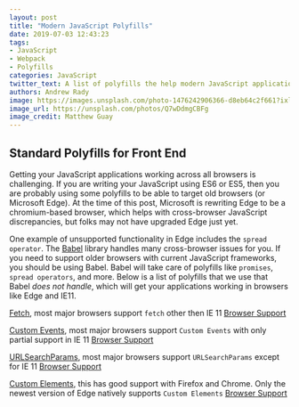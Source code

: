 ```yaml
---
layout: post
title: "Modern JavaScript Polyfills"
date: 2019-07-03 12:43:23
tags:
- JavaScript
- Webpack
- Polyfills
categories: JavaScript
twitter_text: A list of polyfills the help modern JavaScript applications
authors: Andrew Rady
image: https://images.unsplash.com/photo-1476242906366-d8eb64c2f661?ixlib=rb-1.2.1&ixid=eyJhcHBfaWQiOjEyMDd9&auto=format&fit=crop&w=1308&q=80
image_url: https://unsplash.com/photos/Q7wDdmgCBFg
image_credit: Matthew Guay
---
```


## Standard Polyfills for Front End

Getting your JavaScript applications working across all browsers is challenging. If you are writing your JavaScript using ES6 or ES5, then you are probably using some polyfills to be able to target old browsers (or Microsoft Edge). At the time of this post, Microsoft is rewriting Edge to be a chromium-based browser, which helps with cross-browser JavaScript discrepancies, but folks may not have upgraded Edge just yet.

One example of unsupported functionality in Edge includes the `spread operator`. The [Babel](https://babeljs.io/) library handles many cross-browser issues for you. If you need to support older browsers with current JavaScript frameworks, you should be using Babel. Babel will take care of polyfills like `promises`, `spread operators`, and more. Below is a list of polyfills that we use that Babel *does not handle*, which will get your applications working in browsers like Edge and IE11.

[Fetch](https://www.npmjs.com/package/whatwg-fetch), most major browsers support `fetch` other then IE 11 [Browser Support](https://caniuse.com/#feat=fetch)

[Custom Events](https://www.npmjs.com/package/custom-event-polyfill), most major browsers support `Custom Events` with only partial support in IE 11 [Browser Support](https://caniuse.com/#search=custom%20event)

[URLSearchParams](https://www.npmjs.com/package/url-search-params-polyfill), most major browsers support `URLSearchParams` except for IE 11 [Browser Support](https://caniuse.com/#search=URLSearchParams)


[Custom Elements](https://github.com/WebReflection/document-register-element), this has good support with Firefox and Chrome. Only the newest version of Edge natively supports `Custom Elements` [Browser Support](https://caniuse.com/#search=custom%20el)




